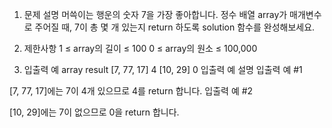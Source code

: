 1. 문제 설명
   머쓱이는 행운의 숫자 7을 가장 좋아합니다. 정수 배열 array가 매개변수로 주어질 때, 7이 총 몇 개 있는지 return 하도록 solution 함수를 완성해보세요.

2. 제한사항
   1 ≤ array의 길이 ≤ 100
   0 ≤ array의 원소 ≤ 100,000

3. 입출력 예
   array result
   [7, 77, 17] 4
   [10, 29] 0
   입출력 예 설명
   입출력 예 #1

[7, 77, 17]에는 7이 4개 있으므로 4를 return 합니다.
입출력 예 #2

[10, 29]에는 7이 없으므로 0을 return 합니다.
